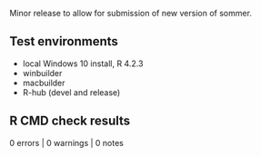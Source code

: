 Minor release to allow for submission of new version of sommer.

## Test environments
* local Windows 10 install, R 4.2.3
* winbuilder
* macbuilder
* R-hub (devel and release)

## R CMD check results

0 errors | 0 warnings | 0 notes

